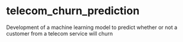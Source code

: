 # telecom_churn_prediction
Development of a machine learning model to predict whether or not a customer from a telecom service will churn
